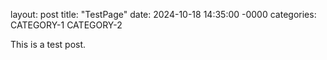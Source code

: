 layout: post
title: "TestPage"
date: 2024-10-18 14:35:00 -0000
categories: CATEGORY-1 CATEGORY-2


This is a test post.
